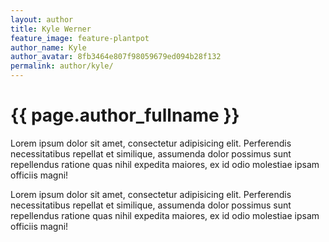```yaml
---
layout: author
title: Kyle Werner
feature_image: feature-plantpot
author_name: Kyle
author_avatar: 8fb3464e807f98059679ed094b28f132
permalink: author/kyle/
---
```


# {{ page.author_fullname }}

Lorem ipsum dolor sit amet, consectetur adipisicing elit. Perferendis necessitatibus repellat et similique, assumenda dolor possimus sunt repellendus ratione quas nihil expedita maiores, ex id odio molestiae ipsam officiis magni!

Lorem ipsum dolor sit amet, consectetur adipisicing elit. Perferendis necessitatibus repellat et similique, assumenda dolor possimus sunt repellendus ratione quas nihil expedita maiores, ex id odio molestiae ipsam officiis magni!
